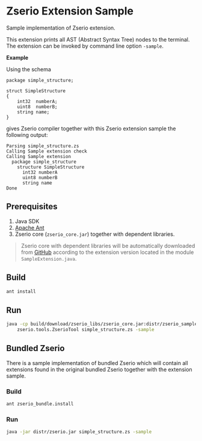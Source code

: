 # Zserio Extension Sample

Sample implementation of Zserio extension.

This extension prints all AST (Abstract Syntax Tree) nodes to the terminal. The extension can be invoked by
command line option `-sample`.

**Example**

Using the schema

```
package simple_structure;

struct SimpleStructure
{
    int32  numberA;
    uint8  numberB;
    string name;
}
```

gives Zserio compiler together with this Zserio extension sample the following output:

```
Parsing simple_structure.zs
Calling Sample extension check
Calling Sample extension
  package simple_structure
    structure SimpleStructure
      int32 numberA
      uint8 numberB
      string name
Done
```

## Prerequisites

1. Java SDK
2. [Apache Ant](https://ant.apache.org/)
3. Zserio core (`zserio_core.jar`) together with dependent libraries.

> Zserio core with dependent libraries will be automatically downloaded from
[GitHub](https://github.com/ndsev/zserio/releases) according to the extension version located in the module
`SampleExtension.java`.

## Build

```bash
ant install
```

## Run

```bash
java -cp build/download/zserio_libs/zserio_core.jar:distr/zserio_sample.jar \
    zserio.tools.ZserioTool simple_structure.zs -sample
```

## Bundled Zserio

There is a sample implementation of bundled Zserio which will contain all extensions found in the original
bundled Zserio together with the extension sample.

### Build

```bash
ant zserio_bundle.install
```

### Run

```bash
java -jar distr/zserio.jar simple_structure.zs -sample
```
